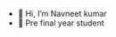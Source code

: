- 👋 Hi, I’m Navneet kumar
- 👀 Pre final year student

<!---
navneetkumar7320/navneetkumar7320 is a ✨ special ✨ repository because its `README.md` (this file) appears on your GitHub profile.
You can click the Preview link to take a look at your changes.
--->
